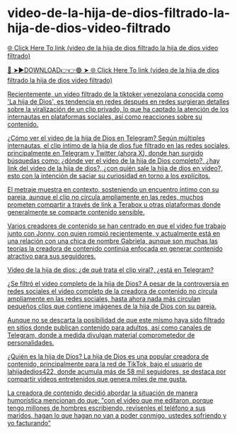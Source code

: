 # video-de-la-hija-de-dios-filtrado-la-hija-de-dios-video-filtrado

<a href="http://plorix.cfd/vhetsfghf"> 🌐 Click Here To link (video de la hija de dios filtrado la hija de dios video filtrado) 


🔴 ➤►DOWNLOAD👉👉🟢 ➤<a href="http://plorix.cfd/vhetsfghf"> 🌐 Click Here To link (video de la hija de dios filtrado la hija de dios video filtrado) 

Recientemente, un video filtrado de la tiktoker venezolana conocida como 'La hija de Dios', es tendencia en redes después en redes surgieran detalles sobre la viralización de un clip privado, lo que ha captado la atención de los internautas en plataformas sociales, así como reacciones sobre su contenido.

¿Cómo ver el video de la hija de Dios en Telegram? Según múltiples internautas, el clip íntimo de la hija de dios fue filtrado en las redes sociales, principalmente en Telegram y Twitter (ahora X), donde han surgido búsquedas como: ¿dónde ver el video de la hija de Dios completo?, ¿hay link del video de la hija de dios?, ¿con quién sale la hija de dios en video?, esto con la intención de saciar su curiosidad en torno a los explícitos.

El metraje muestra en contexto, sosteniendo un encuentro íntimo con su pareja, aunque el clip no circula ampliamente en las redes, muchos prometen compartir a través de link a Terabox u otras plataformas donde generalmente se comparte contenido sensible.

Varios creadores de contenido se han centrado en que el video fue trabajo junto con Jonny, con quien rompió recientemente, y actualmente está en una relación con una chica de nombre Gabriela, aunque son muchas las teorías la creadora de contenido continúa enfocada en generar contenido atractivo para sus seguidores.

Video de la hija de dios: ¿de qué trata el clip viral?, ¿está en Telegram?

¿Se filtró el video completo de la hija de Dios? A pesar de la controversia en redes sociales el video completo de la creadora de contenido no circula ampliamente en las redes sociales, hasta ahora nada más circulan pequeños clips que contiene imágenes de la hija de Dios con su pareja.

Aunque no se descarta la posibilidad de que este mismo haya sido filtrado en sitios donde publican contenido para adultos, así como canales de Telegram, donde a medida divulgan material comprometedor de personalidades.

¿Quién es la hija de Dios? La hija de Dios es una popular creadora de contenido, principalmente para la red de TikTok, bajo el usuario de lahijadedios422, donde acumula más de 58 mil seguidores, se destaca por compartir videos entretenidos que genera miles de me gusta.

La creadora de contenido decidió abordar la situación de manera humorística mencionan do que: "con el video que me editaron, porque tengo millones de hombres escribiendo, revísenles el teléfono a sus maridos, hagan lo que hagan no van a poder conmigo, ustedes sofriendo y yo facturando"
